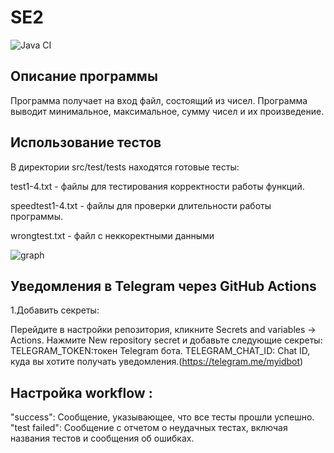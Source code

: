 # SE2
![Java CI](https://github.com/nmnl256/SE_SE2/actions/workflows/ci.yml/badge.svg)


## Описание программы
Программа получает на вход файл, состоящий из чисел.
Программа выводит минимальное, максимальное, сумму чисел и их произведение.

## Использование тестов

В директории src/test/tests находятся готовые тесты:

test1-4.txt - файлы для тестирования корректности работы функций.

speedtest1-4.txt - файлы для проверки длительности работы программы.

wrongtest.txt - файл с неккоректными данными 


![graph](https://github.com/nmnl256/SE_SE2/assets/148970482/80c77dd6-3f95-405d-9a3b-1bbd449f4888)


## Уведомления в Telegram через GitHub Actions
1.Добавить секреты:

Перейдите в настройки репозитория, кликните Secrets and variables -> Actions.
Нажмите New repository secret и добавьте следующие секреты:
TELEGRAM_TOKEN:токен Telegram бота.
TELEGRAM_CHAT_ID: Chat ID, куда вы хотите получать уведомления.(https://telegram.me/myidbot)
## Настройка workflow :

"success": Сообщение, указывающее, что все тесты прошли успешно.
"test failed": Сообщение с отчетом о неудачных тестах, включая названия тестов и сообщения об ошибках.
